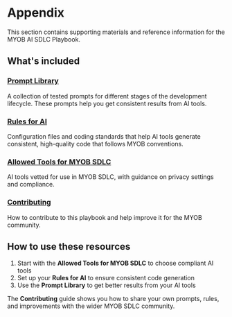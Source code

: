 # Appendix

This section contains supporting materials and reference information for the MYOB AI SDLC Playbook.

## What's included

### [Prompt Library](prompt-library/README.md)
A collection of tested prompts for different stages of the development lifecycle. These prompts help you get consistent results from AI tools.

### [Rules for AI](rules-for-ai/README.md) 
Configuration files and coding standards that help AI tools generate consistent, high-quality code that follows MYOB conventions.

### [Allowed Tools for MYOB SDLC](MYOB-approved-tools.md)
AI tools vetted for use in MYOB SDLC, with guidance on privacy settings and compliance.

### [Contributing](CONTRIBUTING.md)
How to contribute to this playbook and help improve it for the MYOB community.

## How to use these resources

1. Start with the **Allowed Tools for MYOB SDLC** to choose compliant AI tools
2. Set up your **Rules for AI** to ensure consistent code generation
3. Use the **Prompt Library** to get better results from your AI tools

The **Contributing** guide shows you how to share your own prompts, rules, and improvements with the wider MYOB SDLC community. 